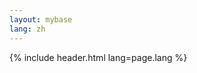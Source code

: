 ```yaml
---
layout: mybase
lang: zh
---
```



{% include header.html lang=page.lang %}

  <main class="mdl-layout__content">
    <div class="demo-container mdl-grid">
      <div class="all_content">
        <div w3-include-html="trans/webpage_{{ page.lang }}.html"></div>
        <script>
          w3.includeHTML();
          region()
        </script>
        </div>
        </main>
        </div>

